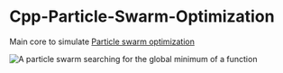 # Cpp-Particle-Swarm-Optimization
Main core to simulate [Particle swarm optimization ](https://en.wikipedia.org/wiki/Particle_swarm_optimization)


![A particle swarm searching for the global minimum of a function](https://upload.wikimedia.org/wikipedia/commons/e/ec/ParticleSwarmArrowsAnimation.gif)

